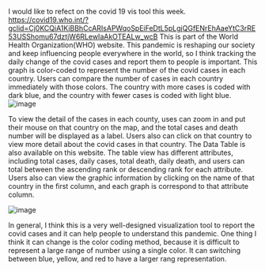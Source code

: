 I would like to refect on the covid 19 vis tool this week.
https://covid19.who.int/?gclid=Cj0KCQiA1KiBBhCcARIsAPWqoSpEiFeDtL5pLgjQGfENrEhAaeYtC3rRE53USShomu67dztjW6RLewIaAkOTEALw_wcB
This is part of the World Health Organization(WHO) website. This pandemic is reshaping our society and keep influencing people everywhere in the world,
so I think tracking the daily change of the covid cases and report them to people is important. 
This graph is color-coded to represent the number of the covid cases in each country. 
Users can compare the number of cases in each country immediately with those colors. The country with more cases is coded with dark blue, 
and the country with fewer cases is coded with light blue.
![image](https://user-images.githubusercontent.com/59973823/107990550-a5ae9800-6fa2-11eb-95dd-cbdd7cc7dae8.png)


To view the detail of the cases in each county, uses can zoom in and put their mouse on that country on the map, and the total cases and death number will be displayed as a label.
Users also can click on that country to view more detail about the covid cases in that country. The Data Table is also available on this website. 
The table view has different attributes, including total cases, daily cases, total death, daily death, 
and users can total between the ascending rank or descending rank for each attribute. 
Users also can view the graphic information by clicking on the name of that country in the first column, and each graph is correspond to that attribute column.

![image](https://user-images.githubusercontent.com/59973823/107990486-8f084100-6fa2-11eb-9d33-ba4f475160bf.png)

In general, I think this is a very well-designed visualization tool to report the covid cases and it can help people to understand this pandemic.
One thing I think it can change is the color coding method, because it is difficult to represent a large range of number using a single color. It can switching between blue, 
yellow, and red to have a larger rang representation.
